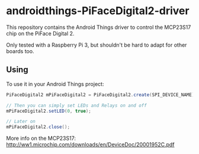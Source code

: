 # androidthings-PiFaceDigital2-driver
This repository contains the Android Things driver to control the MCP23S17 chip on the PiFace Digital 2.

Only tested with a Raspberry Pi 3, but shouldn't be hard to adapt for other boards too.

## Using

To use it in your Android Things project:

```java
PiFaceDigital2 mPiFaceDigital2 = PiFaceDigital2.create(SPI_DEVICE_NAME);

// Then you can simply set LEDs and Relays on and off
mPiFaceDigital2.setLED(0, true);

// Later on
mPiFaceDigital2.close();
```

More info on the MCP23S17: http://ww1.microchip.com/downloads/en/DeviceDoc/20001952C.pdf